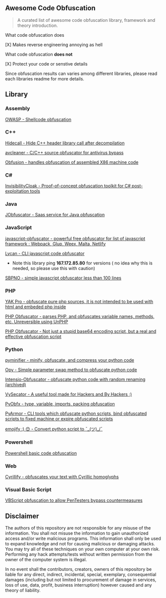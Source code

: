 ## Awesome Code Obfuscation

> A curated list of awesome code obfuscation library, framework and theory introduction.


What code obfuscation does

[X] Makes reverse engineering annoying as hell

What code obfuscation **does not**

[X] Protect your code or senstive details

Since obfuscation results can varies among different libraries, please read each libraries readme for more details.

## Library

### Assembly

[OWASP - Shellcode obfuscation](https://github.com/OWASP/ZSC)

### C++

[Hidecall - Hide C++ header library call after decompilation](https://github.com/TomashuTTTT7/Hidecall)

[avcleaner - C/C++ source obfuscator for antivirus bypass](https://github.com/scrt/avcleaner)

[Obfusion - handles obfuscation of assembled X86 machine code](https://github.com/kgretzky/obfusion)

### C#

[InvisibilityCloak - Proof-of-concept obfuscation toolkit for C# post-exploitation tools](https://github.com/h4wkst3r/InvisibilityCloak)

### Java

[JObfuscator - Saas service for Java obfuscation](https://www.pelock.com/products/jobfuscator)


### JavaScript

[javascript-obfuscator - powerful free obfuscator for list of javascript framework : Webpack, Glup, Weex, Malta, Netlify](https://github.com/javascript-obfuscator/javascript-obfuscator)


[Lycan - CLI javascript code obfuscator](https://github.com/OTAKKATO/lycan)

* Note this library ping **167.172.85.80** for versions ( no idea why this is needed, so please use this with caution)

[SBPNO - simple javascript obfuscator less than 100 lines](https://github.com/I2rys/SBPNO)


### PHP

[YAK Pro - obfuscate pure php sources, it is not intended to be used with html and embeded php inside](https://github.com/pk-fr/yakpro-po)

[PHP Obfuscator -  parses PHP, and obfuscates variable names, methods, etc. Unreversible using UnPHP ](https://github.com/naneau/php-obfuscator)

[PHP Obfuscator - Not just a stupid base64 encoding script, but a real and effective obfuscation script](https://github.com/pH-7/Obfuscator-Class)


### Python

[pyminifier - minify, obfuscate, and compress your python code](https://github.com/liftoff/pyminifier)


[Opy - Simple parameter swap method to obfuscate python code](https://github.com/QQuick/Opy)


[Intensio-Obfuscator - obfuscate python code with random renaming (archived)](https://github.com/Hnfull/Intensio-Obfuscator)

[VySecator - A useful tool made for Hackers and By Hackers ;)](https://github.com/Vedant-Bhalgama/VySecator)

[PyObfx - type, variable, imports, packing obfuscation](https://github.com/PyObfx/PyObfx)

[PyArmor - CLI tools which obfuscate python scripts, bind obfuscated scripts to fixed machine or expire obfuscated scripts](https://github.com/dashingsoft/pyarmor)

[emojify :) 😊 - Convert python script to ¯\_(ツ)_/¯ ](https://github.com/chris-rands/emojify)


### Powershell

[Powershell basic code obfuscation](https://github.com/secureyourself7/PowerShell_Code_Basic_Obfuscation)

### Web

[Cyrillify - obfuscates your text with Cyrillic homoglyphs](https://github.com/dvho/cyrillify)


### Visual Basic Script

[VBScript obfuscation to allow PenTesters bypass countermeasures](https://github.com/kkar/VBS-Obfuscator-in-Python)


## Disclaimer

The authors of this repository are not responsible for any misuse of the information. You shall not misuse the information to gain unauthorized access and/or write malicious programs. This information shall only be used to expand knowledge and not for causing malicious or damaging attacks. You may try all of these techniques on your own computer at your own risk. Performing any hack attempts/tests without written permission from the owner of the computer system is illegal.

In no event shall the contributors, creators, owners of this repository be liable for any direct, indirect, incidental, special, exemplary, consequential damages (including but not limited to procurement of damage in services, loss of use, data, profit, business interruption) however caused and any theory of liability. 

